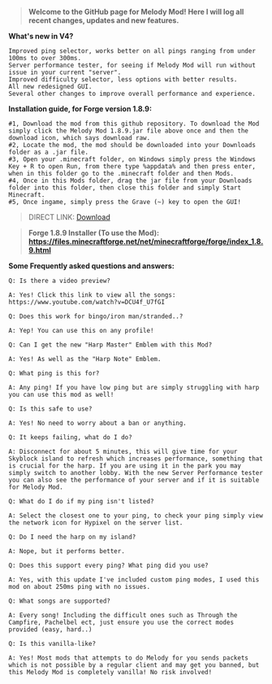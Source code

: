 > **Welcome to the GitHub page for Melody Mod! Here I will log all recent changes, updates and new features.** 

**What's new in V4?**

    Improved ping selector, works better on all pings ranging from under 100ms to over 300ms.
    Server performance tester, for seeing if Melody Mod will run without issue in your current "server".
    Improved difficulty selector, less options with better results.
    All new redesigned GUI.
    Several other changes to improve overall performance and experience.

**Installation guide, for Forge version 1.8.9:**

    #1, Download the mod from this github repository. To download the Mod simply click the Melody Mod 1.8.9.jar file above once and then the download icon, which says download raw.
    #2, Locate the mod, the mod should be downloaded into your Downloads folder as a .jar file.
    #3, Open your .minecraft folder, on Windows simply press the Windows Key + R to open Run, from there type %appdata% and then press enter, when in this folder go to the .minecraft folder and then Mods.
    #4, Once in this Mods folder, drag the jar file from your Downloads folder into this folder, then close this folder and simply Start Minecraft.
    #5, Once ingame, simply press the Grave (~) key to open the GUI!
> DIRECT LINK: [Download](https://github.com/hawksL/Melody/raw/main/Melody%20Mod%20(1.8.9).jar)

> **Forge 1.8.9 Installer (To use the Mod): https://files.minecraftforge.net/net/minecraftforge/forge/index_1.8.9.html**

**Some Frequently asked questions and answers:**

    Q: Is there a video preview?

    A: Yes! Click this link to view all the songs: https://www.youtube.com/watch?v=DCU4f_U7fGI

    Q: Does this work for bingo/iron man/stranded..?

    A: Yep! You can use this on any profile!

    Q: Can I get the new "Harp Master" Emblem with this Mod?

    A: Yes! As well as the "Harp Note" Emblem.

    Q: What ping is this for?

    A: Any ping! If you have low ping but are simply struggling with harp you can use this mod as well!

    Q: Is this safe to use?

    A: Yes! No need to worry about a ban or anything.

    Q: It keeps failing, what do I do?

    A: Disconnect for about 5 minutes, this will give time for your Skyblock island to refresh which increases performance, something that is crucial for the harp. If you are using it in the park you may simply switch to another lobby. With the new Server Performance tester you can also see the performance of your server and if it is suitable for Melody Mod.

    Q: What do I do if my ping isn't listed?

    A: Select the closest one to your ping, to check your ping simply view the network icon for Hypixel on the server list.

    Q: Do I need the harp on my island?

    A: Nope, but it performs better.

    Q: Does this support every ping? What ping did you use?

    A: Yes, with this update I've included custom ping modes, I used this mod on about 250ms ping with no issues.

    Q: What songs are supported?

    A: Every song! Including the difficult ones such as Through the Campfire, Pachelbel ect, just ensure you use the correct modes provided (easy, hard..)

    Q: Is this vanilla-like?

    A: Yes! Most mods that attempts to do Melody for you sends packets which is not possible by a regular client and may get you banned, but this Melody Mod is completely vanilla! No risk involved!
